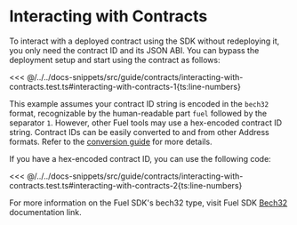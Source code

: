# Interacting with Contracts

To interact with a deployed contract using the SDK without redeploying it, you only need the contract ID and its JSON ABI. You can bypass the deployment setup and start using the contract as follows:

<<< @/../../docs-snippets/src/guide/contracts/interacting-with-contracts.test.ts#interacting-with-contracts-1{ts:line-numbers}

This example assumes your contract ID string is encoded in the `bech32` format, recognizable by the human-readable part `fuel` followed by the separator `1`. However, other Fuel tools may use a hex-encoded contract ID string. Contract IDs can be easily converted to and from other Address formats. Refer to the [conversion guide](../types/conversion.md) for more details.

If you have a hex-encoded contract ID, you can use the following code:

<<< @/../../docs-snippets/src/guide/contracts/interacting-with-contracts.test.ts#interacting-with-contracts-2{ts:line-numbers}

For more information on the Fuel SDK's bech32 type, visit Fuel SDK [Bech32](../types/bech32.md) documentation link.

